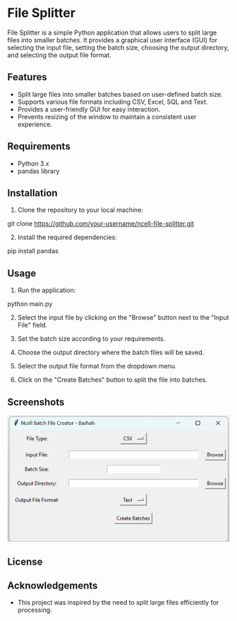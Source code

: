 # File Splitter

File Splitter is a simple Python application that allows users to split large files into smaller batches. It provides a graphical user interface (GUI) for selecting the input file, setting the batch size, choosing the output directory, and selecting the output file format.

## Features

- Split large files into smaller batches based on user-defined batch size.
- Supports various file formats including CSV, Excel, SQL and Text.
- Provides a user-friendly GUI for easy interaction.
- Prevents resizing of the window to maintain a consistent user experience.

## Requirements

- Python 3.x
- pandas library

## Installation

1. Clone the repository to your local machine:

git clone https://github.com/your-username/ncell-file-splitter.git


2. Install the required dependencies:

pip install pandas


## Usage

1. Run the application:

python main.py


2. Select the input file by clicking on the "Browse" button next to the "Input File" field.

3. Set the batch size according to your requirements.

4. Choose the output directory where the batch files will be saved.

5. Select the output file format from the dropdown menu.

6. Click on the "Create Batches" button to split the file into batches.

## Screenshots

![Screenshot 1](Screenshots/screenshot1.png)


## License


## Acknowledgements

- This project was inspired by the need to split large files efficiently for processing.
